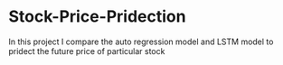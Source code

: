 # Stock-Price-Pridection
In this project I compare the auto regression model and LSTM model to pridect the future price of particular stock
